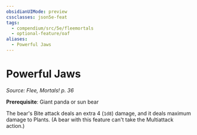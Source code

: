 ```yaml
---
obsidianUIMode: preview
cssclasses: json5e-feat
tags:
  - compendium/src/5e/fleemortals
  - optional-feature/oaf
aliases:
  - Powerful Jaws
---
```

# Powerful Jaws
*Source: Flee, Mortals! p. 36*  

**Prerequisite**: Giant panda or sun bear

The bear's Bite attack deals an extra 4 (`1d8`) damage, and it deals maximum damage to Plants. (A bear with this feature can't take the Multiattack action.)